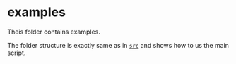# examples

Theis folder contains examples.

The folder structure is exactly same as in [`src`](https://github.com/IBM/NL-FM-Toolkit/tree/develop/src) and shows how to us the main script.

